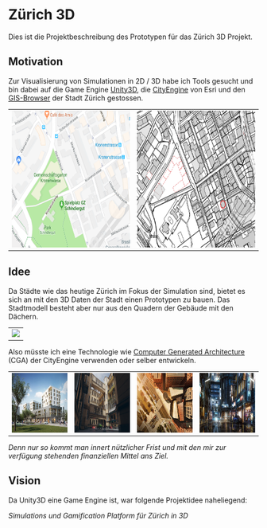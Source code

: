 # Zürich 3D
Dies ist die Projektbeschreibung des Prototypen für das Zürich 3D Projekt.


## Motivation
Zur Visualisierung von Simulationen in 2D / 3D habe ich Tools gesucht und bin dabei auf die Game Engine [Unity3D](https://unity3d.com/unity), die [CityEngine](https://www.esri.ch/de/produkte/cityengine) von Esri und den [GIS-Browser](https://maps.zh.ch) der Stadt Zürich gestossen. 

<table style="width:100%">
  <tr>
    <td><img src="Schindlerpark.png" width="350" height="275"></td>
    <td><img src="Schindlerpark-GIS.png" width="350" height="275"></td> 
  </tr>
</table>

## Idee
Da Städte wie das heutige Zürich im Fokus der Simulation sind, bietet es sich an mit den 3D Daten der Stadt einen Prototypen zu bauen. Das Stadtmodell besteht aber nur aus den Quadern der Gebäude mit den Dächern. 

<table style="width:100%">
  <tr>
    <td><img src="https://user-images.githubusercontent.com/11026671/47834942-f6822e80-dda1-11e8-980c-832891336d0f.png" height="375"></td> 
  </tr>
</table>

Also müsste ich eine Technologie wie [Computer Generated Architecture](https://cehelp.esri.com/help/index.jsp?topic=/com.procedural.cityengine.help/html/manual/cga/basics/toc.html) (CGA) der CityEngine verwenden oder selber entwickeln.

<table style="width:100%">
  <tr>
    <td><img src="aussen-1.jpg" height="120" width="180"></td> 
    <td><img src="innenhof-1.png" height="120" width="180"></td> 
    <td><img src="architektur.jpg" height="120" width="180"></td> 
    <td><img src="nacht.jpg" height="120" width="180"></td> 
  <tr>
</table>

*Denn nur so kommt man innert nützlicher Frist und mit den mir zur verfügung stehenden finanziellen Mittel ans Ziel.* 

## Vision
Da Unity3D eine Game Engine ist, war folgende Projektidee naheliegend:

*Simulations und Gamification Platform für Zürich in 3D*
